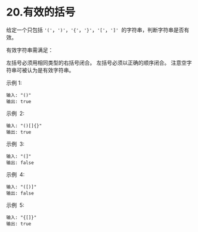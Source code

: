 # 20.有效的括号

给定一个只包括 `'('`，`')'`，`'{'`，`'}'`，`'['`，`']'`  的字符串，判断字符串是否有效。

有效字符串需满足：

左括号必须用相同类型的右括号闭合。
左括号必须以正确的顺序闭合。
注意空字符串可被认为是有效字符串。

示例 1:

```
输入: "()"
输出: true
```

示例  2:

```
输入: "()[]{}"
输出: true
```

示例  3:

```
输入: "(]"
输出: false
```

示例  4:

```
输入: "([)]"
输出: false
```

示例  5:

```
输入: "{[]}"
输出: true
```

